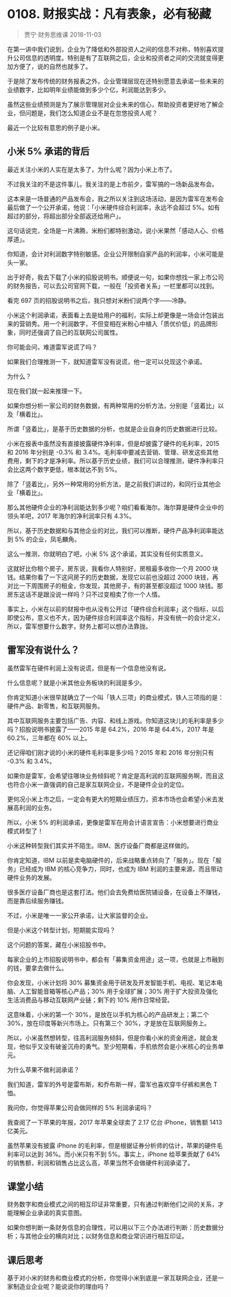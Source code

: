 # 0108. 财报实战：凡有表象，必有秘藏
> 贾宁·财务思维课
2018-11-03

在第一讲中我们说到，企业为了降低和外部投资人之间的信息不对称，特别喜欢提升公司信息的透明度。特别是有了互联网之后，企业和投资者之间的交流就变得更加方便了，说的自然也就多了。

于是除了发布传统的财务报表之外，企业管理层现在还特别愿意去承诺一些未来的业绩数字，比如明年业绩能做到多少个亿，利润能达到多少。

虽然这些业绩预测是为了展示管理层对企业未来的信心，帮助投资者更好地了解企业，但问题是，我们怎么知道企业不是在忽悠投资人呢？

最近一个比较有意思的例子是小米。

## 小米 5% 承诺的背后
最近关注小米的人实在是太多了，为什么呢？因为小米上市了。

不过我关注的不是这件事儿，我关注的是上市前夕，雷军搞的一场新品发布会。

这本来是一场普通的产品发布会，我之所以关注到这场活动，是因为雷军在发布会最后做了一个公开承诺，他说：「小米硬件综合利润率，永远不会超过 5%。如有超过的部分，将超出部分全部返还给用户」。

这句话说完，全场是一片沸腾，米粉们都特别激动，说小米果然「感动人心、价格厚道」。

你知道，会计对利润数字特别敏感。企业公开限制自家产品的利润率，小米可能是头一家。

出于好奇，我去下载了小米的招股说明书。顺便说一句，如果你想找一家上市公司的财务报告，可以去公司官网下载，一般在「投资者关系」一栏里都可以找到。

看完 697 页的招股说明书之后，我只想对米粉们说两个字——冷静。

小米这个利润承诺，表面看上去是给用户的福利，实际上却更像是一场会计包装出来的营销秀。用一个利润数字，不但变相在米粉心中植入「质优价低」的品牌形象，同时还强调了自己的互联网公司属性。

你可能会问，难道雷军说谎了吗？

如果我们合理推测一下，就知道雷军没有说谎，他一定可以兑现这个承诺。

为什么？

现在我们就一起来推理一下。

如果你想分析一家公司的财务数据，有两种常用的分析方法，分别是「竖着比」以及「横着比」。

所谓「竖着比」，是基于历史数据的分析，也就是企业自身的历史数据进行比较。

小米在报表中虽然没有直接披露硬件净利率，但是却披露了硬件的毛利率，2015 和 2016 年分别是 -0.3% 和 3.4%。毛利率中要减去营销、管理、研发这些其他费用，剩下的才是净利率。所以基于历史业绩，我们可以合理推测，硬件净利率只会比这两个数字更低，根本就达不到 5%。

除了「竖着比」，另外一种常用的分析方法，是之前我们讲过的，和同行业其他企业「横着比」。

那么其他硬件企业的净利润能达到多少呢？咱们看看海尔。海尔算是硬件企业中的领头羊吧，2017 年海尔的净利润率只有 4.3%。

所以，基于历史数据和与其他企业的对比，我们可以推断，硬件产品净利润率能达到 5% 的企业，凤毛麟角。

这么一推测，你就明白了吧，小米 5% 这个承诺，其实没有任何实质意义。

这就好比你租个房子，房东说，我看你人特别好，房租最多收你一个月 2000 块钱。结果你看了一下这间房子的历史数据，发现它以前也没超过 2000 块钱，再对比一下周围房子的租金，你发现，其他房子，有的甚至都没超过 1000 块钱。那房东这话不是跟没说一样吗？只不过变相卖了你一个人情。

事实上，小米在以前的财报中也从没有公开过「硬件综合利润率」这个指标，以后即使公布，意义也不大，因为硬件综合利润率这个指标，并没有统一的会计定义，所以，雷军想要什么数字，财务上都可以想办法靠拢。

## 雷军没有说什么？
虽然雷军在硬件利润上没有说谎，但是有一个信息他没有说。

什么信息呢？就是小米其他业务板块的利润是多少。

你肯定知道小米很早就确立了一个叫「铁人三项」的商业模式，铁人三项指的是：硬件产品、新零售，和互联网服务。

其中互联网服务主要包括广告、内容、和线上游戏。你知道这块儿的毛利率是多少吗？招股说明书披露了——2015 年是 64.2%，2016 年是 64.4%，2017 年是 60.2%，三年都在 60% 以上。

还记得咱们刚才说的小米的硬件毛利率是多少吗？2015 年和 2016 年分别只有 -0.3% 和 3.4%。

如果你是雷军，会希望往哪块业务倾斜呢？肯定是高利润的互联网服务啊，而且这也符合小米一直强调的自己是家互联网企业，不是硬件企业的定位。

更何况小米上市之后，一定会有更大的短期业绩压力，资本市场也会希望小米去发展高利润的业务。

所以，小米 5% 的利润承诺，更像是雷军在用会计语言宣告：小米想要进行商业模式转型了！

小米这种转型我们其实并不陌生。IBM、医疗设备厂商都是这样做的。

你肯定知道，IBM 以前是卖电脑硬件的，后来战略重点转向了「服务」。现在「服务」已经成为 IBM 的核心竞争力，同时，也成为 IBM 利润的主要来源，而且带动硬件业务的发展。

很多医疗设备厂商也是这套打法。他们会去免费给医院铺设备，在设备上不赚钱，而是靠后续服务赚钱。

不过，小米是唯一一家公开承诺，让大家监督的企业。

但是小米这个转型计划，短期能实现吗？

这个问题的答案，藏在小米招股书中。

每家企业的上市招股说明书中，都会有「募集资金用途」这一项，也就是上市融到的钱，要拿去做什么。

你会发现，小米计划将 30% 募集资金用于研发及开发智能手机、电视、笔记本电脑、人工智能音箱等核心产品；30% 用于全球扩展；30% 用于扩大投资及强化生活消费品与移动互联网产业链；剩下的 10% 用作日常经营。

这意味着，小米的第一个 30%，是放在以手机为核心的产品研发上；第二个 30%，放在印度等新兴市场上。只有第三个 30%，才是放在互联网服务上。

所以，小米虽然想转型，往高利润服务倾斜，但是你看小米的资金用途，就会发现，他似乎又没有破釜沉舟的勇气。至少短期看，手机依然会是小米核心的业务单元。

为什么苹果不做利润承诺？

我们知道，雷军的外号是雷布斯，和乔布斯一样，雷军也喜欢穿牛仔裤和黑色 T 恤。

我问你，你觉得苹果公司会做同样的 5% 利润承诺吗？

我查阅了一下苹果的年报，2017 年苹果全球卖了 2.17 亿台 iPhone，销售额 1413 亿美元。

虽然苹果没有披露 iPhone 的毛利率，但是根据证券分析师的估计，苹果的硬件毛利率可以达到 36%。而小米只有不到 5%。事实上，iPhone 给苹果贡献了 64% 的销售额，利润和销售占比这么高，苹果当然不会做硬件利润承诺了。

## 课堂小结
财务数字和商业模式之间的相互印证非常重要，只有通过判断他们之间的关系，才能理解企业承诺的真实意图。

如果你想判断一条财务信息的合理性，可以用以下三个办法进行判断：历史数据分析；与其他企业的横向对比；以财务信息和商业常识进行相互印证。

## 课后思考
基于对小米的财务和商业模式的分析，你觉得小米到底是一家互联网企业，还是一家制造业企业呢？能说说你的理由吗？


